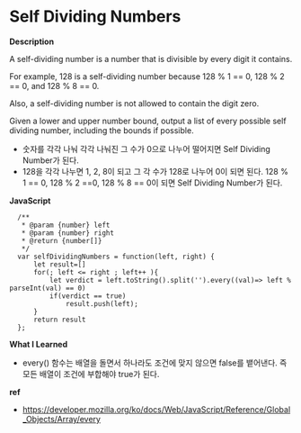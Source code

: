 # Self Dividing Numbers

**Description**

A self-dividing number is a number that is divisible by every digit it contains.

For example, 128 is a self-dividing number because 128 % 1 == 0, 128 % 2 == 0, and 128 % 8 == 0.

Also, a self-dividing number is not allowed to contain the digit zero.

Given a lower and upper number bound, output a list of every possible self dividing number, including the bounds if possible.

- 숫자를 각각 나눠 각각 나눠진 그 수가 0으로 나누어 떨어지면 Self Dividing Number가 된다.
- 128을 각각 나누면 1, 2, 8이 되고 그 각 수가 128로 나누어 0이 되면 된다. 128 % 1 == 0, 128 % 2 ==0, 128 % 8 == 0이 되면 Self Dividing Number가 된다.

**JavaScript**

      /**
       * @param {number} left
       * @param {number} right
       * @return {number[]}
       */
      var selfDividingNumbers = function(left, right) {
          let result=[]
          for(; left <= right ; left++ ){
              let verdict = left.toString().split('').every((val)=> left % parseInt(val) == 0)
              if(verdict == true)
                  result.push(left);
          }
          return result
      };

**What I Learned**
- every() 함수는 배열을 돌면서 하나라도 조건에 맞지 않으면 false를 뱉어낸다. 즉 모든 배열이 조건에 부합해야 true가 된다.


**ref**
- https://developer.mozilla.org/ko/docs/Web/JavaScript/Reference/Global_Objects/Array/every
